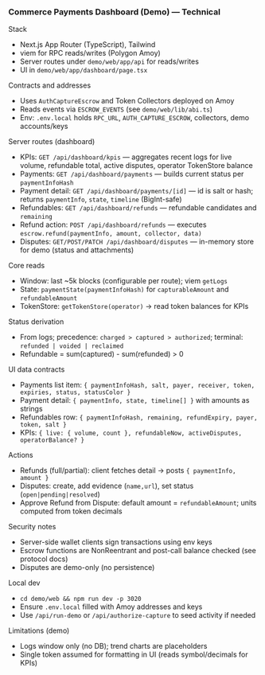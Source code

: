 ### Commerce Payments Dashboard (Demo) — Technical

Stack
- Next.js App Router (TypeScript), Tailwind
- viem for RPC reads/writes (Polygon Amoy)
- Server routes under `demo/web/app/api` for reads/writes
- UI in `demo/web/app/dashboard/page.tsx`

Contracts and addresses
- Uses `AuthCaptureEscrow` and Token Collectors deployed on Amoy
- Reads events via `ESCROW_EVENTS` (see `demo/web/lib/abi.ts`)
- Env: `.env.local` holds `RPC_URL`, `AUTH_CAPTURE_ESCROW`, collectors, demo accounts/keys

Server routes (dashboard)
- KPIs: `GET /api/dashboard/kpis` — aggregates recent logs for live volume, refundable total, active disputes, operator TokenStore balance
- Payments: `GET /api/dashboard/payments` — builds current status per `paymentInfoHash`
- Payment detail: `GET /api/dashboard/payments/[id]` — id is salt or hash; returns `paymentInfo`, `state`, `timeline` (BigInt-safe)
- Refundables: `GET /api/dashboard/refunds` — refundable candidates and `remaining`
- Refund action: `POST /api/dashboard/refunds` — executes `escrow.refund(paymentInfo, amount, collector, data)`
- Disputes: `GET/POST/PATCH /api/dashboard/disputes` — in-memory store for demo (status and attachments)

Core reads
- Window: last ~5k blocks (configurable per route); viem `getLogs`
- State: `paymentState(paymentInfoHash)` for `capturableAmount` and `refundableAmount`
- TokenStore: `getTokenStore(operator)` → read token balances for KPIs

Status derivation
- From logs; precedence: `charged > captured > authorized`; terminal: `refunded | voided | reclaimed`
- Refundable = sum(captured) - sum(refunded) > 0

UI data contracts
- Payments list item: `{ paymentInfoHash, salt, payer, receiver, token, expiries, status, statusColor }`
- Payment detail: `{ paymentInfo, state, timeline[] }` with amounts as strings
- Refundables row: `{ paymentInfoHash, remaining, refundExpiry, payer, token, salt }`
- KPIs: `{ live: { volume, count }, refundableNow, activeDisputes, operatorBalance? }`

Actions
- Refunds (full/partial): client fetches detail → posts `{ paymentInfo, amount }`
- Disputes: create, add evidence (`name,url`), set status (`open|pending|resolved`)
- Approve Refund from Dispute: default amount = `refundableAmount`; units computed from token decimals

Security notes
- Server-side wallet clients sign transactions using env keys
- Escrow functions are NonReentrant and post-call balance checked (see protocol docs)
- Disputes are demo-only (no persistence)

Local dev
- `cd demo/web && npm run dev -p 3020`
- Ensure `.env.local` filled with Amoy addresses and keys
- Use `/api/run-demo` or `/api/authorize-capture` to seed activity if needed

Limitations (demo)
- Logs window only (no DB); trend charts are placeholders
- Single token assumed for formatting in UI (reads symbol/decimals for KPIs) 